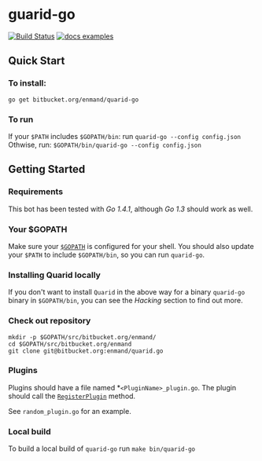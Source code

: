 # guarid-go

[![Build Status](https://drone.io/github.com/enmand/quarid-go/status.png)](https://drone.io/github.com/enmand/quarid-go/latest)
[![docs examples](https://sourcegraph.com/api/repos/github.com/enmand/quarid-go/.badges/docs-examples.svg)](https://sourcegraph.com/github.com/enmand/quarid-go)

## Quick Start  ##
### To install: ###

    go get bitbucket.org/enmand/quarid-go

### To run ###
If your `$PATH` includes `$GOPATH/bin`: run `quarid-go --config config.json`
Othwise, run: `$GOPATH/bin/quarid-go --config config.json`

## Getting Started
### Requirements

This bot has been tested with *Go 1.4.1*, although *Go 1.3* should work as well.

### Your $GOPATH

Make sure your [`$GOPATH`](https://golang.org/doc/code.html#GOPATH) is
configured for your shell. You should also update your `$PATH` to include
`$GOPATH/bin`, so you can run `quarid-go`.

### Installing Quarid locally

If you don't want to install `Quarid` in the above way for a binary `quarid-go`
binary in `$GOPATH/bin`, you can see the *Hacking* section to find out more.

### Check out repository

	mkdir -p $GOPATH/src/bitbucket.org/enmand/
	cd $GOPATH/src/bitbucket.org/enmand
	git clone git@bitbucket.org:enmand/quarid.go

### Plugins

Plugins should have a file named *`<PluginName>_plugin.go`. The plugin should
call the [`RegisterPlugin`](https://gowalker.org/bitbucket.org/enmand/quarid-go#RegisterPlugin)
method.

See `random_plugin.go` for an example.

### Local build

To build a local build of `quarid-go` run `make bin/quarid-go`
